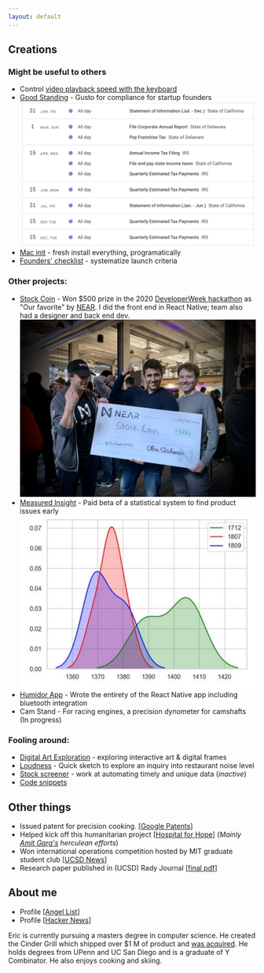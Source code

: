 ```yaml
---
layout: default
---
```


## Creations

### Might be useful to others

* Control [video playback speed with the keyboard](/pages/video-speed-control.html)
* [Good Standing](https://goodstanding.guide/) - Gusto for compliance for startup founders
![alt text](/assets/img/index/good_standing_cal.png "Early version of the compliance calendar.")
* [Mac init](https://github.com/lifekaizen/mac-init) - fresh install everything, programatically
* [Founders' checklist](https://github.com/lifekaizen/founders-checklist) - systematize launch criteria

### Other projects:
* [Stock Coin](https://youtu.be/heBzIqgqkvA) - Won $500 prize in the 2020 [DeveloperWeek hackathon](https://www.developerweek.com/events/hackathon/) as "Our favorite" by [NEAR](https://nearprotocol.com/). I did the front end in React Native; team also had a designer and back end dev.
![alt text](/assets/img/index/stockcoin_check.jpeg "Presented with a giant for $500 check by Near.")
* [Measured Insight](/assets/measured_insight.pdf) - Paid beta of a statistical system to find product issues early 
![alt text](/assets/img/index/mi_freq_dist.png "Frequency distribution shows clear separation of good and bad items.")
* [Humidor App](/pages/humidor-app.html) - Wrote the entirety of the React Native app including bluetooth integration
* Cam Stand - For racing engines, a precision dynometer for camshafts (In progress)


### Fooling around:
* [Digital Art Exploration](/pages/digital-art.html) - exploring interactive art & digital frames
* [Loudness](/pages/loudness.html) - Quick sketch to explore an inquiry into restaurant noise level
* [Stock screener](https://github.com/lifekaizen/stock-screener) - work at automating timely and unique data (*inactive*)
* [Code snippets](/pages/academic.html)

## Other things

* Issued patent for precision cooking. [[Google Patents][2]]
* Helped kick off this humanitarian project [[Hospital for Hope][3]] (*Mainly [Amit Garg's][4] herculean efforts*)
* Won international operations competition hosted by MIT graduate student club [[UCSD News][1]]
* Research paper published in (UCSD) Rady Journal [[final pdf][6]]

## About me

* Profile [[Angel List](https://angel.co/ericnorman)]
* Profile [[Hacker News](https://news.ycombinator.com/user?id=lifekaizen)]

Eric is currently pursuing a masters degree in computer science. He created the Cinder Grill which shipped over $1 M of product and [was acquired][5]. He holds degrees from UPenn and UC San Diego and is a graduate of Y Combinator. He also enjoys cooking and skiing.


[1]: https://ucsdnews.ucsd.edu/feature/rady_school_of_management_students_win_operations_simulation_competition
[2]: https://patents.google.com/patent/US10368395B1/en?oq=US10368395B1
[3]: https://www.hospitalforhope.org/team
[4]: https://www.linkedin.com/in/amgarg
[5]: https://desora.co/
[6]: /assets/publish.pdf
